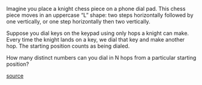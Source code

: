 Imagine you place a knight chess piece on a phone dial pad. This chess piece moves in an uppercase “L” shape: two steps horizontally followed by one vertically, or one step horizontally then two vertically.


Suppose you dial keys on the keypad using only hops a knight can make. Every time the knight lands on a key, we dial that key and make another hop. The starting position counts as being dialed.

How many distinct numbers can you dial in N hops from a particular starting position?


[source](https://medium.com/@alexgolec/google-interview-questions-deconstructed-the-knights-dialer-f780d516f029)